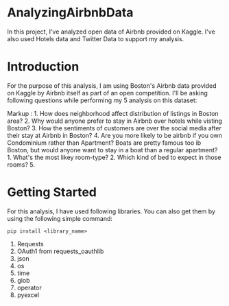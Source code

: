 # AnalyzingAirbnbData
In this project, I've analyzed open data of Airbnb provided on Kaggle. I've also used Hotels data and Twitter Data to support my analysis.

# Introduction

For the purpose of this analysis, I am using Boston's Airbnb data provided on Kaggle by Airbnb itself as part of an open competition.
I'll be asking following questions while performing my 5 analysis on this dataset:

Markup :  1. How does neighborhood affect distribution of listings in Boston area?
          2. Why would anyone prefer to stay in Airbnb over hotels while visting Boston?
          3. How the sentiments of customers are over the social media after their stay at Airbnb in Boston?
          4. Are you more likely to be airbnb if you own Condominium rather than Apartment? Boats are pretty famous too ib Boston, but would anyone want to stay in a boat than a regular apartment?
            1. What's the most likey room-type?
            2. Which kind of bed to expect in those rooms?
          5.
          
# Getting Started

For this analysis, I have used following libraries. You can also get them by using the following simple command:

``` 
pip install <library_name> 
```
1. Requests
2. OAuth1 from requests_oauthlib
3. json
4. os
5. time
6. glob
7. operator
8. pyexcel
